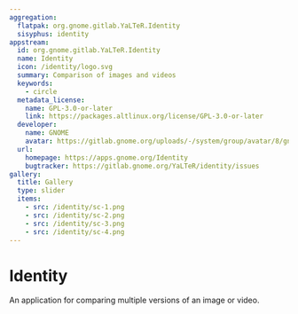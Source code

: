 ```yaml
---
aggregation:
  flatpak: org.gnome.gitlab.YaLTeR.Identity
  sisyphus: identity
appstream:
  id: org.gnome.gitlab.YaLTeR.Identity
  name: Identity
  icon: /identity/logo.svg
  summary: Comparison of images and videos
  keywords:
    - circle
  metadata_license:
    name: GPL-3.0-or-later
    link: https://packages.altlinux.org/license/GPL-3.0-or-later
  developer:
    name: GNOME
    avatar: https://gitlab.gnome.org/uploads/-/system/group/avatar/8/gnomelogo.png?width=48
  url:
    homepage: https://apps.gnome.org/Identity
    bugtracker: https://gitlab.gnome.org/YaLTeR/identity/issues
gallery:
  title: Gallery
  type: slider
  items:
    - src: /identity/sc-1.png
    - src: /identity/sc-2.png
    - src: /identity/sc-3.png
    - src: /identity/sc-4.png
---
```


# Identity

An application for comparing multiple versions of an image or video.

<AGWGallery />

<!--@include: @en/apps/.parts/install/content-repo.md-->
<!--@include: @en/apps/.parts/install/content-flatpak.md-->
